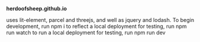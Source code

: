 **herdoofsheep.github.io**

uses lit-element, parcel and threejs, and well as jquery and lodash.
To begin development, run 
    npm i
to reflect a local deployment for testing, run
    npm run watch
to run a local deployment for testing, run
    npm run dev

